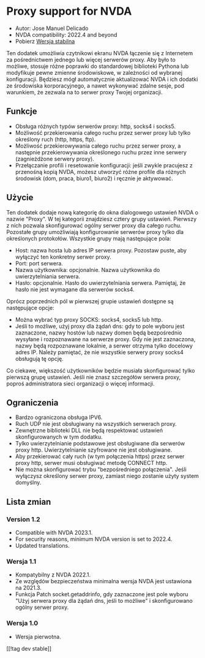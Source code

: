 # Proxy support for NVDA #

* Autor: Jose Manuel Delicado
* NVDA compatibility: 2022.4 and beyond
* Pobierz [Wersja stabilna][1]

Ten dodatek umożliwia czytnikowi ekranu NVDA łączenie się z Internetem za
pośrednictwem jednego lub więcej serwerów proxy. Aby było to możliwe,
stosuje różne poprawki do standardowej biblioteki Pythona lub modyfikuje
pewne zmienne środowiskowe, w zależności od wybranej konfiguracji. Będziesz
mógł automatycznie aktualizować NVDA i ich dodatki ze środowiska
korporacyjnego, a nawet wykonywać zdalne sesje, pod warunkiem, że zezwala na
to serwer proxy Twojej organizacji.

## Funkcje

* Obsługa różnych typów serwerów proxy: http, socks4 i socks5.
* Możliwość przekierowania całego ruchu przez serwer proxy lub tylko
  określony ruch (http, https, ftp).
* Możliwość przekierowywania całego ruchu przez serwer proxy, a następnie
  przekierowywania określonego ruchu przez inne serwery (zagnieżdżone
  serwery proxy).
* Przełączanie profili i resetowanie konfiguracji: jeśli zwykle pracujesz z
  przenośną kopią NVDA, możesz utworzyć różne profile dla różnych środowisk
  (dom, praca, biuro1, biuro2) i ręcznie je aktywować.

## Użycie

Ten dodatek dodaje nową kategorię do okna dialogowego ustawień NVDA o nazwie
"Proxy". W tej kategorii znajdziesz cztery grupy ustawień. Pierwszy z nich
pozwala skonfigurować ogólny serwer proxy dla całego ruchu. Pozostałe grupy
umożliwiają konfigurowanie serwerów proxy tylko dla określonych
protokołów. Wszystkie grupy mają następujące pola:

* Host: nazwa hosta lub adres IP serwera proxy. Pozostaw puste, aby wyłączyć
  ten konkretny serwer proxy.
* Port: port serwera.
* Nazwa użytkownika: opcjonalnie. Nazwa użytkownika do uwierzytelniania
  serwera.
* Hasło: opcjonalnie. Hasło do uwierzytelniania serwera. Pamiętaj, że hasło
  nie jest wymagane dla serwerów socks4.

Oprócz poprzednich pól w pierwszej grupie ustawień dostępne są następujące
opcje:

* Można wybrać typ proxy SOCKS: socks4, socks5 lub http.
* Jeśli to możliwe, użyj proxy dla żądań dns: gdy to pole wyboru jest
  zaznaczone, nazwy hostów lub nazwy domen będą bezpośrednio wysyłane i
  rozpoznawane na serwerze proxy. Gdy nie jest zaznaczona, nazwy będą
  rozpoznawane lokalnie, a serwer otrzyma tylko docelowy adres IP. Należy
  pamiętać, że nie wszystkie serwery proxy socks4 obsługują tę opcję.

Co ciekawe, większość użytkowników będzie musiała skonfigurować tylko
pierwszą grupę ustawień. Jeśli nie znasz szczegółów serwera proxy, poproś
administratora sieci organizacji o więcej informacji.

## Ograniczenia

* Bardzo ograniczona obsługa IPV6.
* Ruch UDP nie jest obsługiwany na wszystkich serwerach proxy.
* Zewnętrzne biblioteki DLL nie będą respektować ustawień skonfigurowanych w
  tym dodatku.
* Tylko uwierzytelnianie podstawowe jest obsługiwane dla serwerów proxy
  http. Uwierzytelnianie szyfrowane nie jest obsługiwane.
* Aby przekierować cały ruch (w tym połączenia https) przez serwer proxy
  http, serwer musi obsługiwać metodę CONNECT http.
* Nie można skonfigurować trybu "bezpośredniego połączenia". Jeśli wyłączysz
  określony serwer proxy, zamiast niego zostanie użyty system domyślny.

## Lista zmian

### Version 1.2

* Compatible with NVDA 2023.1.
* For security reasons, minimum NVDA version is set to 2022.4.
* Updated translations.

### Wersja 1.1

* Kompatybilny z NVDA 2022.1.
* Ze względów bezpieczeństwa minimalna wersja NVDA jest ustawiona na 2021.3.
* Funkcja Patch socket.getaddrinfo, gdy zaznaczone jest pole wyboru "Użyj
  serwera proxy dla żądań dns, jeśli to możliwe" i skonfigurowano ogólny
  serwer proxy.

### Wersja 1.0

* Wersja pierwotna.

[[!tag dev stable]]

[1]: https://addons.nvda-project.org/files/get.php?file=nvdaproxy
